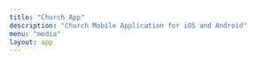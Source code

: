 ```yaml
---
title: "Church App"
description: "Church Mobile Application for iOS and Android"
menu: "media"
layout: app
---
```



